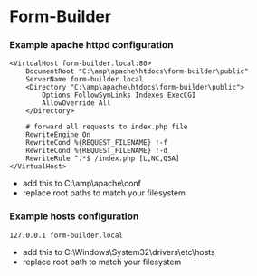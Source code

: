 # Form-Builder

### Example apache httpd configuration

    <VirtualHost form-builder.local:80>
        DocumentRoot "C:\amp\apache\htdocs\form-builder\public"
        ServerName form-builder.local
        <Directory "C:\amp\apache\htdocs\form-builder\public">
            Options FollowSymLinks Indexes ExecCGI
            AllowOverride All
        </Directory>
        
        # forward all requests to index.php file
        RewriteEngine On
        RewriteCond %{REQUEST_FILENAME} !-f
        RewriteCond %{REQUEST_FILENAME} !-d
        RewriteRule ^.*$ /index.php [L,NC,QSA]           
    </VirtualHost>

- add this to C:\amp\apache\conf
- replace root paths to match your filesystem

### Example hosts configuration

    127.0.0.1 form-builder.local

- add this to C:\Windows\System32\drivers\etc\hosts
- replace root path to match your filesystem